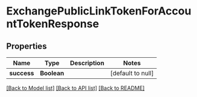 # ExchangePublicLinkTokenForAccountTokenResponse
## Properties

| Name | Type | Description | Notes |
|------------ | ------------- | ------------- | -------------|
| **success** | **Boolean** |  | [default to null] |

[[Back to Model list]](../README.md#documentation-for-models) [[Back to API list]](../README.md#documentation-for-api-endpoints) [[Back to README]](../README.md)

